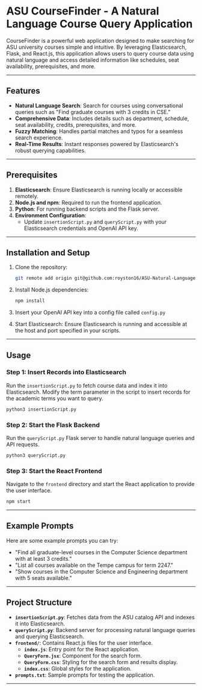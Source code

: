 # ASU CourseFinder - A Natural Language Course Query Application

CourseFinder is a powerful web application designed to make searching for ASU university courses simple and intuitive. By leveraging Elasticsearch, Flask, and React.js, this application allows users to query course data using natural language and access detailed information like schedules, seat availability, prerequisites, and more.

---

## Features
- **Natural Language Search**: Search for courses using conversational queries such as "Find graduate courses with 3 credits in CSE."
- **Comprehensive Data**: Includes details such as department, schedule, seat availability, credits, prerequisites, and more.
- **Fuzzy Matching**: Handles partial matches and typos for a seamless search experience.
- **Real-Time Results**: Instant responses powered by Elasticsearch's robust querying capabilities.

---

## Prerequisites
1. **Elasticsearch**: Ensure Elasticsearch is running locally or accessible remotely.
2. **Node.js and npm**: Required to run the frontend application.
3. **Python**: For running backend scripts and the Flask server.
4. **Environment Configuration**:
   - Update `insertionScript.py` and `queryScript.py` with your Elasticsearch credentials and OpenAI API key.

---

## Installation and Setup

1. Clone the repository:
   ```bash
   git remote add origin git@github.com:royston16/ASU-Natural-Language-Course-Query.git
   ```


3. Install Node.js dependencies:
   ```bash
   npm install
   ```

4. Insert your OpenAI API key into a config file called `config.py`
    
5. Start Elasticsearch: Ensure Elasticsearch is running and accessible at the host and port specified in your scripts.

---

## Usage

### Step 1: Insert Records into Elasticsearch
Run the `insertionScript.py` to fetch course data and index it into Elasticsearch. Modify the term parameter in the script to insert records for the academic terms you want to query.

```bash
python3 insertionScript.py
```

### Step 2: Start the Flask Backend
Run the `queryScript.py` Flask server to handle natural language queries and API requests.

```bash
python3 queryScript.py
```

### Step 3: Start the React Frontend
Navigate to the `frontend` directory and start the React application to provide the user interface.

```bash
npm start
```

---

## Example Prompts
Here are some example prompts you can try:

- "Find all graduate-level courses in the Computer Science department with at least 3 credits."
- "List all courses available on the Tempe campus for term 2247."
- "Show courses in the Computer Science and Engineering department with 5 seats available."

---

## Project Structure
- **`insertionScript.py`**: Fetches data from the ASU catalog API and indexes it into Elasticsearch.
- **`queryScript.py`**: Backend server for processing natural language queries and querying Elasticsearch.
- **`frontend/`**: Contains React.js files for the user interface.
  - **`index.js`**: Entry point for the React application.
  - **`QueryForm.jsx`**: Component for the search form.
  - **`QueryForm.css`**: Styling for the search form and results display.
  - **`index.css`**: Global styles for the application.
- **`prompts.txt`**: Sample prompts for testing the application.

---

